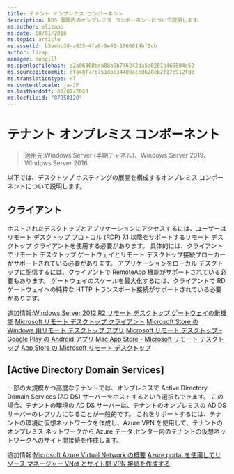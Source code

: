 ```yaml
---
title: テナント オンプレミス コンポーネント
description: RDS 展開内のオンプレミス コンポーネントについて説明します。
ms.author: elizapo
ms.date: 08/01/2016
ms.topic: article
ms.assetid: b3eebb38-a835-4fa6-9e41-1966014bf2cb
author: lizap
manager: dongill
ms.openlocfilehash: e2a06368bea88a9b746242da5a0281b465804c62
ms.sourcegitcommit: dfa48f77b751dbc34409aced628eb2f17c912f08
ms.translationtype: HT
ms.contentlocale: ja-JP
ms.lasthandoff: 08/07/2020
ms.locfileid: "87958120"
---
```

# <a name="tenant-on-premises-components"></a>テナント オンプレミス コンポーネント

>適用先:Windows Server (半期チャネル)、Windows Server 2019、Windows Server 2016

以下では、デスクトップ ホスティングの展開を構成するオンプレミス コンポーネントについて説明します。

##  <a name="clients"></a>クライアント
ホストされたデスクトップとアプリケーションにアクセスするには、ユーザーはリモート デスクトップ プロトコル (RDP) 7.1 以降をサポートするリモート デスクトップ クライアントを使用する必要があります。 具体的には、クライアントでリモート デスクトップ ゲートウェイとリモート デスクトップ接続ブローカーがサポートされている必要があります。 アプリケーションをローカル デスクトップに配信するには、クライアントで RemoteApp 機能がサポートされている必要もあります。 ゲートウェイのスケールを最大化するには、クライアントで RD ゲートウェイへの純粋な HTTP トランスポート接続がサポートされている必要があります。

追加情報:[Windows Server 2012 R2 リモート デスクトップ ゲートウェイの新機能](https://techcommunity.microsoft.com/t5/microsoft-security-and/what-8217-s-new-in-windows-server-2012-remote-desktop-gateway/ba-p/247611)
[Microsoft リモート デスクトップ クライアント](./clients/remote-desktop-clients.md)
[Microsoft Store の Windows 用リモート デスクトップ アプリ](https://apps.microsoft.com/windows/app/remote-desktop/051f560e-5e9b-4dad-8b2e-fa5e0b05a480)
[Microsoft リモート デスクトップ - Google Play の Android アプリ](https://play.google.com/store/apps/details?id=com.microsoft.rdc.android)
[Mac App Store - Microsoft リモート デスクトップ](https://itunes.apple.com/app/microsoft-remote-desktop/id715768417?mt=12)
[App Store の Microsoft リモート デスクトップ](https://itunes.apple.com/app/microsoft-remote-desktop/id714464092?mt=8)

##  <a name="active-directory-domain-services"></a>[Active Directory Domain Services]
一部の大規模かつ高度なテナントでは、オンプレミスで Active Directory Domain Services (AD DS) サーバーをホストするという選択もできます。 この場合、テナントの環境の AD DS サーバーは、テナントのオンプレミスの AD DS サーバーのレプリカになることが一般的です。 これをサポートするには、テナントの環境に仮想ネットワークを作成し、Azure VPN を使用して、テナントのオンプレミス ネットワークから Azure データ センター内のテナントの仮想ネットワークへのサイト間接続を作成します。

追加情報:[Microsoft Azure Virtual Network の概要](/azure/virtual-network/virtual-networks-overview)
[Azure portal を使用してリソース マネージャー VNet とサイト間 VPN 接続を作成する](/azure/vpn-gateway/vpn-gateway-howto-site-to-site-resource-manager-portal)
